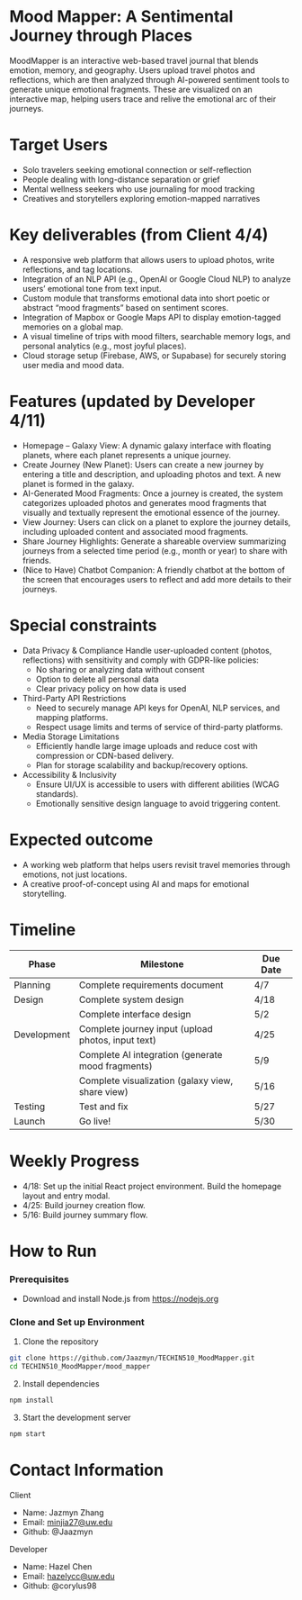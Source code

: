 # Mood Mapper: A Sentimental Journey through Places
MoodMapper is an interactive web-based travel journal that blends emotion, memory, and geography. Users upload travel photos and reflections, which are then analyzed through AI-powered sentiment tools to generate unique emotional fragments. These are visualized on an interactive map, helping users trace and relive the emotional arc of their journeys.

# Target Users 
- Solo travelers seeking emotional connection or self-reflection
- People dealing with long-distance separation or grief
- Mental wellness seekers who use journaling for mood tracking
- Creatives and storytellers exploring emotion-mapped narratives

# Key deliverables (from Client 4/4)
- A responsive web platform that allows users to upload photos, write reflections, and tag locations.
- Integration of an NLP API (e.g., OpenAI or Google Cloud NLP) to analyze users’ emotional tone from text input.
- Custom module that transforms emotional data into short poetic or abstract “mood fragments” based on sentiment scores.
- Integration of Mapbox or Google Maps API to display emotion-tagged memories on a global map.
- A visual timeline of trips with mood filters, searchable memory logs, and personal analytics (e.g., most joyful places).
- Cloud storage setup (Firebase, AWS, or Supabase) for securely storing user media and mood data.

# Features (updated by Developer 4/11)
- Homepage – Galaxy View: A dynamic galaxy interface with floating planets, where each planet represents a unique journey.
- Create Journey (New Planet): Users can create a new journey by entering a title and description, and uploading photos and text. A new planet is formed in the galaxy.
- AI-Generated Mood Fragments: Once a journey is created, the system categorizes uploaded photos and generates mood fragments that visually and textually represent the emotional essence of the journey.
- View Journey: Users can click on a planet to explore the journey details, including uploaded content and associated mood fragments.
- Share Journey Highlights: Generate a shareable overview summarizing journeys from a selected time period (e.g., month or year) to share with friends.
- (Nice to Have) Chatbot Companion: A friendly chatbot at the bottom of the screen that encourages users to reflect and add more details to their journeys.

# Special constraints
- Data Privacy & Compliance
  Handle user-uploaded content (photos, reflections) with sensitivity and comply with GDPR-like policies:
  - No sharing or analyzing data without consent
  - Option to delete all personal data
  - Clear privacy policy on how data is used
- Third-Party API Restrictions
  - Need to securely manage API keys for OpenAI, NLP services, and mapping platforms.
  - Respect usage limits and terms of service of third-party platforms.
- Media Storage Limitations
  - Efficiently handle large image uploads and reduce cost with compression or CDN-based delivery.
  - Plan for storage scalability and backup/recovery options.
- Accessibility & Inclusivity
  - Ensure UI/UX is accessible to users with different abilities (WCAG standards).
  - Emotionally sensitive design language to avoid triggering content.

# Expected outcome
- A working web platform that helps users revisit travel memories through emotions, not just locations.
- A creative proof-of-concept using AI and maps for emotional storytelling.

# Timeline

| Phase       | Milestone                                           | Due Date |
|-------------|-----------------------------------------------------|----------|
| Planning    | Complete requirements document                      | 4/7      |
| Design      | Complete system design                              | 4/18     |
|             | Complete interface design                           | 5/2      |
| Development | Complete journey input (upload photos, input text)  | 4/25     |
|             | Complete AI integration (generate mood fragments)   | 5/9      |
|             | Complete visualization (galaxy view, share view)    | 5/16     |
| Testing     | Test and fix                                        | 5/27     |
| Launch      | Go live!                                            | 5/30     |

# Weekly Progress
- 4/18: Set up the initial React project environment. Build the homepage layout and entry modal.
- 4/25: Build journey creation flow.
- 5/16: Build journey summary flow.

# How to Run
### Prerequisites
- Download and install Node.js from https://nodejs.org
### Clone and Set up Environment
1. Clone the repository
``` bash
git clone https://github.com/Jaazmyn/TECHIN510_MoodMapper.git
cd TECHIN510_MoodMapper/mood_mapper
```
2. Install dependencies
``` bash
npm install
```
3. Start the development server
``` bash
npm start
```



# Contact Information

Client
- Name: Jazmyn Zhang
- Email: minjia27@uw.edu
- Github: @Jaazmyn

Developer
- Name: Hazel Chen
- Email: hazelycc@uw.edu
- Github: @corylus98
